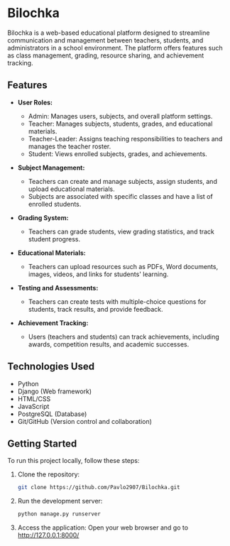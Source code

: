 # Bilochka

Bilochka is a web-based educational platform designed to streamline communication and management between teachers, students, and administrators in a school environment. The platform offers features such as class management, grading, resource sharing, and achievement tracking.

## Features

- **User Roles:**
  - Admin: Manages users, subjects, and overall platform settings.
  - Teacher: Manages subjects, students, grades, and educational materials.
  - Teacher-Leader: Assigns teaching responsibilities to teachers and manages the teacher roster.
  - Student: Views enrolled subjects, grades, and achievements.

- **Subject Management:**
  - Teachers can create and manage subjects, assign students, and upload educational materials.
  - Subjects are associated with specific classes and have a list of enrolled students.

- **Grading System:**
  - Teachers can grade students, view grading statistics, and track student progress.

- **Educational Materials:**
  - Teachers can upload resources such as PDFs, Word documents, images, videos, and links for students' learning.

- **Testing and Assessments:**
  - Teachers can create tests with multiple-choice questions for students, track results, and provide feedback.

- **Achievement Tracking:**
  - Users (teachers and students) can track achievements, including awards, competition results, and academic successes.

## Technologies Used

- Python
- Django (Web framework)
- HTML/CSS
- JavaScript
- PostgreSQL (Database)
- Git/GitHub (Version control and collaboration)

## Getting Started

To run this project locally, follow these steps:

1. Clone the repository:
   ```bash
   git clone https://github.com/Pavlo2907/Bilochka.git
2. Run the development server:
   ```bash
   python manage.py runserver
3. Access the application:
   Open your web browser and go to http://127.0.0.1:8000/

